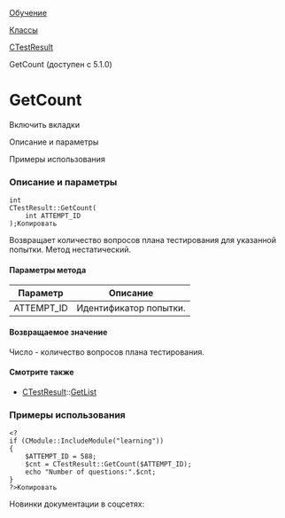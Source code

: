 [Обучение](/api_help/learning/index.php)

[Классы](/api_help/learning/classes/index.php)

[CTestResult](/api_help/learning/classes/ctestresult/index.php)

GetCount (доступен с 5.1.0)

GetCount
========

Включить вкладки

Описание и параметры

Примеры использования

### Описание и параметры

```
int
CTestResult::GetCount(
	int ATTEMPT_ID
);Копировать
```

Возвращает количество вопросов плана тестирования для указанной попытки. Метод нестатический.

#### Параметры метода

| Параметр | Описание |
| --- | --- |
| ATTEMPT\_ID | Идентификатор попытки. |

#### Возвращаемое значение

Число - количество вопросов плана тестирования.

#### Смотрите также

* [CTestResult](index.php)::[GetList](getlist.php)

### Примеры использования

```
<?
if (CModule::IncludeModule("learning"))
{
	$ATTEMPT_ID = 588;
	$cnt = CTestResult::GetCount($ATTEMPT_ID);
	echo "Number of questions:".$cnt;
}
?>Копировать
```

Новинки документации в соцсетях:
